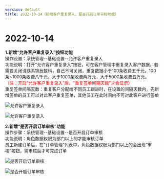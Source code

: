 ```yaml
---
version: default
title: 2022-10-14（新增客户重复录入、是否开启订单审核功能）
---
```

# 2022-10-14

<ImageViewer/>

**1.新增“允许客户重复录入”按钮功能**  
操作设置：系统管理--基础设置--允许客户重复录入   
功能说明：打开“允许客户重复录入”按钮，可在客户管理中重复录入客户数据，若需要关闭请联系锦辰数科，自己不可关闭，重复数据小于100条收费五千元，100条~1000条收费八千元，大于1000条收费两万元，大于5000条收费五万元。<span style="color:red">（注：开启“允许客户重复录入”后，“重复签单间隔天数”才会显示）</span>  
重复签单间隔天数：重复客户分配给不同员工跟进时，在设置的间隔天数内，先新增签单的员工可以对此客户重复签单，其他员工在此时间内不可对此客户进行签单

![允许客户重复录入](/assets/media/10.14.1.png "允许客户重复录入")

![允许客户重复录入](/assets/media/10.14.2.png "允许客户重复录入")

**2.新增“是否开启订单审核”功能**  
操作步骤：系统管理--基础设置--是否开启订单审核  
功能说明：角色数据权限为部门以上的才能审核订单  
员工新建订单后，在“订单管理”列表中，角色数据权限为部门以上的会出现“审核”按钮，需审核后才可完成订单

![是否开启订单审核](/assets/media/10.14.3.png "是否开启订单审核")

![是否开启订单审核](/assets/media/10.14.4.png "是否开启订单审核")